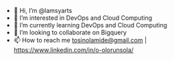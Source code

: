- 👋 Hi, I’m @lamsyarts
- 👀 I’m interested in DevOps and Cloud Computing
- 🌱 I’m currently learning DevOps and Cloud Computing
- 💞️ I’m looking to collaborate on Bigquery
- 📫 How to reach me tosinolamide@gmail.com | https://www.linkedin.com/in/o-olorunsola/

<!---
lamsyarts/lamsyarts is a ✨ special ✨ repository because its `README.md` (this file) appears on your GitHub profile.
You can click the Preview link to take a look at your changes.
--->
